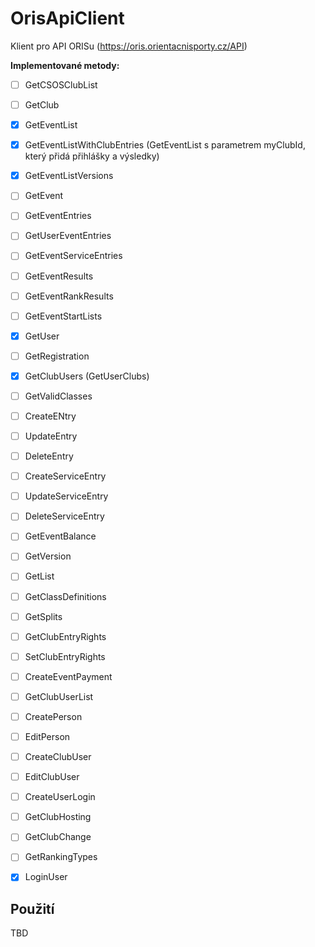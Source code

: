 # OrisApiClient

Klient pro API ORISu (https://oris.orientacnisporty.cz/API)

**Implementované metody:**

- [ ] GetCSOSClubList
- [ ] GetClub
- [x] GetEventList
- [x] GetEventListWithClubEntries (GetEventList s parametrem myClubId, který přidá přihlášky a výsledky)
- [x] GetEventListVersions
- [ ] GetEvent
- [ ] GetEventEntries
- [ ] GetUserEventEntries
- [ ] GetEventServiceEntries
- [ ] GetEventResults
- [ ] GetEventRankResults
- [ ] GetEventStartLists
- [x] GetUser
- [ ] GetRegistration
- [x] GetClubUsers (GetUserClubs)
- [ ] GetValidClasses
- [ ] CreateENtry
- [ ] UpdateEntry
- [ ] DeleteEntry
- [ ] CreateServiceEntry
- [ ] UpdateServiceEntry
- [ ] DeleteServiceEntry
- [ ] GetEventBalance
- [ ] GetVersion
- [ ] GetList
- [ ] GetClassDefinitions
- [ ] GetSplits
- [ ] GetClubEntryRights
- [ ] SetClubEntryRights
- [ ] CreateEventPayment
- [ ] GetClubUserList
- [ ] CreatePerson
- [ ] EditPerson
- [ ] CreateClubUser
- [ ] EditClubUser
- [ ] CreateUserLogin
- [ ] GetClubHosting
- [ ] GetClubChange
- [ ] GetRankingTypes
- [x] LoginUser


## Použití

TBD
